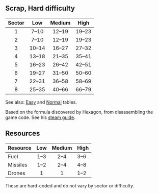 ## Scrap, Hard difficulty

| Sector | Low          | Medium      | High        |
|:------:|:------------:|:-----------:|:-----------:|
| 1      | 7&ndash;10   | 12&ndash;19 | 19&ndash;23 |
| 2      | 7&ndash;10   | 12&ndash;19 | 19&ndash;23 |
| 3      | 10&ndash;14  | 16&ndash;27 | 27&ndash;32 |
| 4      | 13&ndash;18  | 21&ndash;35 | 35&ndash;41 |
| 5      | 16&ndash;23  | 26&ndash;42 | 42&ndash;51 |
| 6      | 19&ndash;27  | 31&ndash;50 | 50&ndash;60 |
| 7      | 22&ndash;31  | 36&ndash;58 | 58&ndash;69 |
| 8      | 25&ndash;35  | 40&ndash;66 | 66&ndash;79 |

See also: [Easy](/ftl-scrap/easy) and [Normal](/ftl-scrap/normal) tables.

Based on the formula discovered by Hexagon, from disassembling the game code. See his [steam guide](https://steamcommunity.com/sharedfiles/filedetails/?id=2127539536).

## Resources

| Resource | Low       | Medium    | High      |
|----------|:---------:|:---------:|-----------|
| Fuel     | 1&ndash;3 | 2&ndash;4 | 3&ndash;6 |
| Missiles | 1&ndash;2 | 2&ndash;4 | 4&ndash;8 |
| Drones   | 1         | 1         | 1&ndash;2 |

These are hard-coded and do not vary by sector or difficulty.
